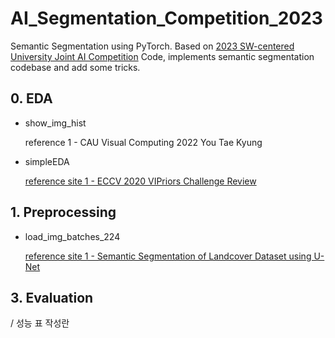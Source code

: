 # AI_Segmentation_Competition_2023
Semantic Segmentation using PyTorch. Based on [2023 SW-centered University Joint AI Competition](https://dacon.io/competitions/official/236092/overview/description) Code, implements semantic segmentation codebase and add some tricks.

## 0. EDA
- show_img_hist

  reference 1 - CAU Visual Computing 2022 You Tae Kyung 
- simpleEDA
  
  [reference site 1 - ECCV 2020 VIPriors Challenge Review](https://hoya012.github.io/blog/segmentation_tutorial_pytorch/)

## 1. Preprocessing
- load_img_batches_224

  [reference site 1 - Semantic Segmentation of Landcover Dataset using U-Net](https://www.youtube.com/watch?v=0W6MKZqSke8&t=929s)


## 3. Evaluation

/ 성능 표 작성란
